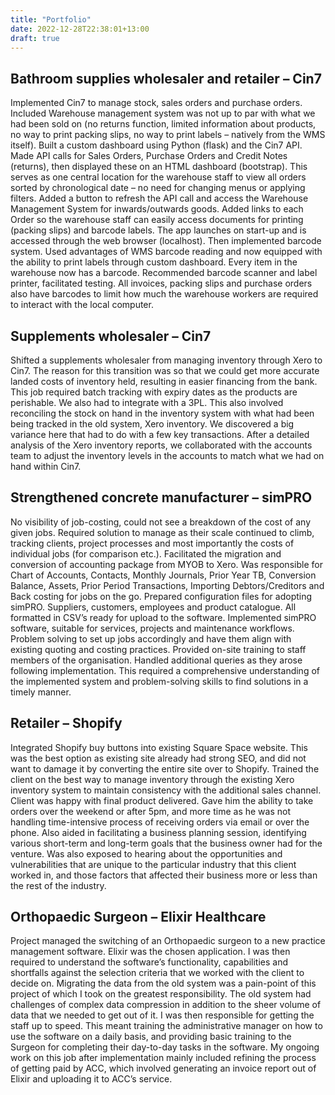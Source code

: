 ```yaml
---
title: "Portfolio"
date: 2022-12-28T22:38:01+13:00
draft: true
---
```


## Bathroom supplies wholesaler and retailer – Cin7
Implemented Cin7 to manage stock, sales orders and purchase orders. Included Warehouse management system was not up to par with what we had been sold on (no returns function, limited information about products, no way to print packing slips, no way to print labels – natively from the WMS itself).
Built a custom dashboard using Python (flask) and the Cin7 API. Made API calls for Sales Orders, Purchase Orders and Credit Notes (returns), then displayed these on an HTML dashboard (bootstrap). This serves as one central location for the warehouse staff to view all orders sorted by chronological date – no need for changing menus or applying filters. Added a button to refresh the API call and access the Warehouse Management System for inwards/outwards goods. Added links to each Order so the warehouse staff can easily access documents for printing (packing slips) and barcode labels. The app launches on start-up and is accessed through the web browser (localhost).
Then implemented barcode system. Used advantages of WMS barcode reading and now equipped with the ability to print labels through custom dashboard. Every item in the warehouse now has a barcode. Recommended barcode scanner and label printer, facilitated testing. All invoices, packing slips and purchase orders also have barcodes to limit how much the warehouse workers are required to interact with the local computer.
 
## Supplements wholesaler – Cin7
Shifted a supplements wholesaler from managing inventory through Xero to Cin7. The reason for this transition was so that we could get more accurate landed costs of inventory held, resulting in easier financing from the bank. This job required batch tracking with expiry dates as the products are perishable. We also had to integrate with a 3PL.
This also involved reconciling the stock on hand in the inventory system with what had been being tracked in the old system, Xero inventory. We discovered a big variance here that had to do with a few key transactions. After a detailed analysis of the Xero inventory reports, we collaborated with the accounts team to adjust the inventory levels in the accounts to match what we had on hand within Cin7.
 
## Strengthened concrete manufacturer – simPRO
No visibility of job-costing, could not see a breakdown of the cost of any given jobs. Required solution to manage as their scale continued to climb, tracking clients, project processes and most importantly the costs of individual jobs (for comparison etc.).
Facilitated the migration and conversion of accounting package from MYOB to Xero. Was responsible for Chart of Accounts, Contacts, Monthly Journals, Prior Year TB, Conversion Balance, Assets, Prior Period Transactions, Importing Debtors/Creditors and Back costing for jobs on the go.
Prepared configuration files for adopting simPRO. Suppliers, customers, employees and product catalogue. All formatted in CSV’s ready for upload to the software.
Implemented simPRO software, suitable for services, projects and maintenance workflows.
Problem solving to set up jobs accordingly and have them align with existing quoting and costing practices.
Provided on-site training to staff members of the organisation. Handled additional queries as they arose following implementation. This required a comprehensive understanding of the implemented system and problem-solving skills to find solutions in a timely manner.
 
## Retailer – Shopify
Integrated Shopify buy buttons into existing Square Space website. This was the best option as existing site already had strong SEO, and did not want to damage it by converting the entire site over to Shopify.
Trained the client on the best way to manage inventory through the existing Xero inventory system to maintain consistency with the additional sales channel.
Client was happy with final product delivered. Gave him the ability to take orders over the weekend or after 5pm, and more time as he was not handling time-intensive process of receiving orders via email or over the phone.
Also aided in facilitating a business planning session, identifying various short-term and long-term goals that the business owner had for the venture. Was also exposed to hearing about the opportunities and vulnerabilities that are unique to the particular industry that this client worked in, and those factors that affected their business more or less than the rest of the industry.
 
## Orthopaedic Surgeon – Elixir Healthcare
Project managed the switching of an Orthopaedic surgeon to a new practice management software.  Elixir was the chosen application. I was then required to understand the software’s functionality, capabilities and shortfalls against the selection criteria that we worked with the client to decide on. Migrating the data from the old system was a pain-point of this project of which I took on the greatest responsibility. The old system had challenges of complex data compression in addition to the sheer volume of data that we needed to get out of it.
I was then responsible for getting the staff up to speed. This meant training the administrative manager on how to use the software on a daily basis, and providing basic training to the Surgeon for completing their day-to-day tasks in the software.
My ongoing work on this job after implementation mainly included refining the process of getting paid by ACC, which involved generating an invoice report out of Elixir and uploading it to ACC’s service.